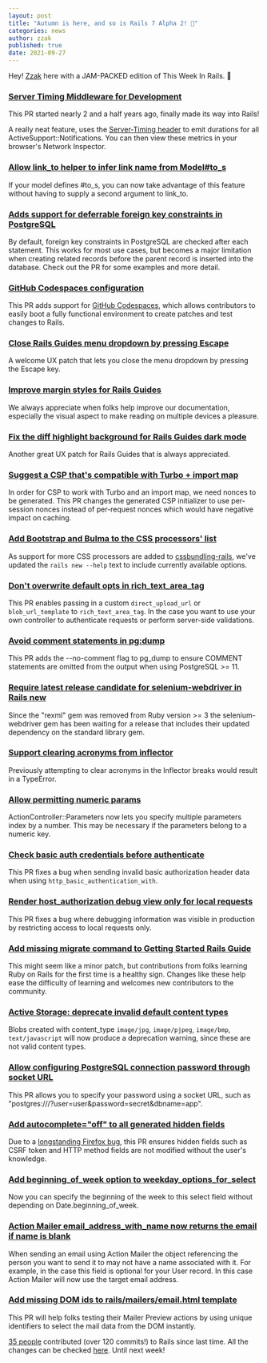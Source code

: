 ```yaml
---
layout: post
title: "Autumn is here, and so is Rails 7 Alpha 2! 🍂"
categories: news
author: zzak
published: true
date: 2021-09-27
---
```


Hey! [Zzak](https://github.com/zzak) here with a JAM-PACKED edition of This Week In Rails. 🍇

### [Server Timing Middleware for Development](https://github.com/rails/rails/pull/36289)

This PR started nearly 2 and a half years ago, finally made its way into Rails!  
  
A really neat feature, uses the [Server-Timing header](https://developer.mozilla.org/en-US/docs/Web/HTTP/Headers/Server-Timing) to emit durations for all ActiveSupport::Notifications. You can then view these metrics in your browser's Network Inspector.&nbsp;

### [Allow link_to helper to infer link name from Model#to_s](https://github.com/rails/rails/pull/42234)

If your model defines #to\_s, you can now take advantage of this feature without having to supply a second argument to link\_to.

### [Adds support for deferrable foreign key constraints in PostgreSQL](https://github.com/rails/rails/pull/41487)

By default, foreign key constraints in PostgreSQL are checked after each statement. This works for most use cases, but becomes a major limitation when creating related records before the parent record is inserted into the database. Check out the PR for some examples and more detail.

### [GitHub Codespaces configuration](https://github.com/rails/rails/pull/43061)

This PR adds support for [GitHub Codespaces](https://github.com/features/codespaces), which allows contributors to easily boot a fully functional environment to create patches and test changes to Rails.

### [Close Rails Guides menu dropdown by pressing Escape](https://github.com/rails/rails/pull/43113)

A welcome UX patch that lets you close the menu dropdown by pressing the Escape key.

### [Improve margin styles for Rails Guides](https://github.com/rails/rails/pull/43250)

We always appreciate when folks help improve our documentation, especially the visual aspect to make reading on multiple devices a pleasure.

### [Fix the diff highlight background for Rails Guides dark mode](https://github.com/rails/rails/pull/42989)

Another great UX patch for Rails Guides that is always appreciated.

### [Suggest a CSP that's compatible with Turbo + import map](https://github.com/rails/rails/pull/43227)

In order for CSP to work with Turbo and an import map, we need nonces to be generated. This PR changes the generated CSP initializer to use per-session nonces instead of per-request nonces which would have negative impact on caching.

### [Add Bootstrap and Bulma to the CSS processors' list](https://github.com/rails/rails/pull/43254)

As support for more CSS processors are added to [cssbundling-rails](https://github.com/rails/cssbundling-rails), we've updated the `rails new --help` text to include currently available options.

### [Don't overwrite default opts in rich_text_area_tag](https://github.com/rails/rails/pull/43156)

This PR enables passing in a custom `direct_upload_url` or `blob_url_template` to `rich_text_area_tag`. In the case you want to use your own controller to authenticate requests or perform server-side validations.

### [Avoid comment statements in pg:dump](https://github.com/rails/rails/pull/43216)

This PR adds the --no-comment flag to pg\_dump to ensure COMMENT statements are omitted from the output when using PostgreSQL \>= 11.

### [Require latest release candidate for selenium-webdriver in Rails new](https://github.com/rails/rails/pull/43270)

Since the "rexml" gem was removed from Ruby version \>= 3 the selenium-webdriver gem has been waiting for a release that includes their updated dependency on the standard library gem.

### [Support clearing acronyms from inflector](https://github.com/rails/rails/pull/42475)

Previously attempting to clear acronyms in the Inflector breaks would result in a TypeError.  
  


### [Allow permitting numeric params](https://github.com/rails/rails/pull/42501)

ActionController::Parameters now lets you specify multiple parameters index by a number. This may be necessary if the parameters belong to a numeric key.

### [Check basic auth credentials before authenticate](https://github.com/rails/rails/pull/43209)

This PR fixes a bug when sending invalid basic authorization header data when using `http_basic_authentication_with`.

### [Render host_authorization debug view only for local requests](https://github.com/rails/rails/pull/42872)

This PR fixes a bug where debugging information was visible in production by restricting access to local requests only.

### [Add missing migrate command to Getting Started Rails Guide](https://github.com/rails/rails/pull/43276)

This might seem like a minor patch, but contributions from folks learning Ruby on Rails for the first time is a healthy sign. Changes like these help ease the difficulty of learning and welcomes new contributors to the community.

### [Active Storage: deprecate invalid default content types](https://github.com/rails/rails/pull/42227)

Blobs created with content\_type `image/jpg`, `image/pjpeg`, `image/bmp`, `text/javascript` will now produce a deprecation warning, since these are not valid content types.

### [Allow configuring PostgreSQL connection password through socket URL](https://github.com/rails/rails/pull/42840)

This PR allows you to specify your password using a socket URL, such as "postgres:///?user=user&password=secret&dbname=app".

### [Add autocomplete="off" to all generated hidden fields](https://github.com/rails/rails/pull/43280)

Due to a [longstanding Firefox bug](https://bugzilla.mozilla.org/show_bug.cgi?id=520561), this PR ensures hidden fields such as CSRF token and HTTP method fields are not modified without the user's knowledge.

### [Add beginning_of_week option to weekday_options_for_select](https://github.com/rails/rails/pull/43037)

Now you can specify the beginning of the week to this select field without depending on Date.beginning\_of\_week.

### [Action Mailer email_address_with_name now returns the email if name is blank](https://github.com/rails/rails/pull/42970)

When sending an email using Action Mailer the object referencing the person you want to send it to may not have a name associated with it. For example, in the case this field is optional for your User record. In this case Action Mailer will now use the target email address.

### [Add missing DOM ids to rails/mailers/email.html template](https://github.com/rails/rails/pull/42470)

This PR will help folks testing their Mailer Preview actions by using unique identifiers to select the mail data from the DOM instantly.

[35 people](https://contributors.rubyonrails.org/contributors/in-time-window/20210917-20210926) contributed (over 120 commits!) to Rails since last time. All the changes can be checked [here](https://github.com/rails/rails/compare/@%7B2021-09-18%7D...main@%7B2021-09-26%7D). Until next week!

